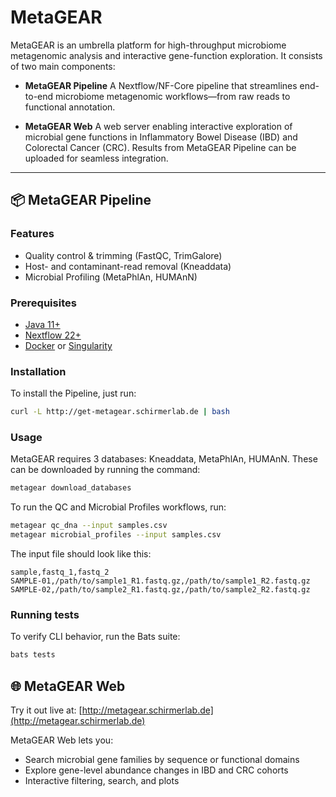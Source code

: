 # MetaGEAR

MetaGEAR is an umbrella platform for high-throughput microbiome metagenomic analysis and interactive gene-function exploration. It consists of two main components:

- **MetaGEAR Pipeline**
  A Nextflow/NF-Core pipeline that streamlines end-to-end microbiome metagenomic workflows—from raw reads to functional annotation.

- **MetaGEAR Web**
  A web server enabling interactive exploration of microbial gene functions in Inflammatory Bowel Disease (IBD) and Colorectal Cancer (CRC). Results from MetaGEAR Pipeline can be uploaded for seamless integration.

---

## 📦 MetaGEAR Pipeline

### Features

- Quality control & trimming (FastQC, TrimGalore)
- Host- and contaminant-read removal (Kneaddata)
- Microbial Profiling (MetaPhlAn, HUMAnN)

### Prerequisites

- [Java 11+](https://ubuntu.com/tutorials/install-jre#2-installing-openjdk-jre)
- [Nextflow 22+](https://www.nextflow.io/docs/latest/install.html#install-page)
- [Docker](https://docs.docker.com/engine/install/ubuntu/#install-using-the-repository) or [Singularity](https://docs.sylabs.io/guides/3.0/user-guide/installation.html#install-the-debian-ubuntu-package-using-apt)

### Installation

To install the Pipeline, just run:

```bash
curl -L http://get-metagear.schirmerlab.de | bash
```

### Usage

MetaGEAR requires 3 databases: Kneaddata, MetaPhlAn, HUMAnN. These can be downloaded by running the command:
```bash
metagear download_databases
```

To run the QC and Microbial Profiles workflows, run:
```bash
metagear qc_dna --input samples.csv
metagear microbial_profiles --input samples.csv
```

The input file should look like this:
```
sample,fastq_1,fastq_2
SAMPLE-01,/path/to/sample1_R1.fastq.gz,/path/to/sample1_R2.fastq.gz
SAMPLE-02,/path/to/sample2_R1.fastq.gz,/path/to/sample2_R2.fastq.gz
```

### Running tests

To verify CLI behavior, run the Bats suite:

```bash
bats tests
```

## 🌐 MetaGEAR Web

Try it out live at: [http://metagear.schirmerlab.de](http://metagear.schirmerlab.de)

MetaGEAR Web lets you:
- Search microbial gene families by sequence or functional domains
- Explore gene-level abundance changes in IBD and CRC cohorts
- Interactive filtering, search, and plots
